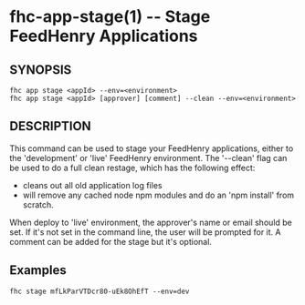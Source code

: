 fhc-app-stage(1) -- Stage FeedHenry Applications
============================================

## SYNOPSIS

    fhc app stage <appId> --env=<environment>
    fhc app stage <appId> [approver] [comment] --clean --env=<environment>

## DESCRIPTION

This command can be used to stage your FeedHenry applications, either to the 'development' or 'live' FeedHenry environment. The '--clean' flag can be used to do a full clean restage, which has the following effect:
 - cleans out all old application log files
 - will remove any cached node npm modules and do an 'npm install' from scratch.

When deploy to 'live' environment, the approver's name or email should be set. If it's not set in the command line, the user will be prompted for it. A comment can be added for the stage but it's optional.

## Examples

    fhc stage mfLkParVTDcr80-uEk8OhEfT --env=dev
